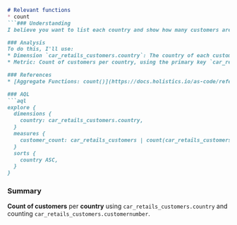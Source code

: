 ```markdown
# Relevant functions
* count
```### Understanding
I believe you want to list each country and show how many customers are in each country.

### Analysis
To do this, I'll use:
* Dimension `car_retails_customers.country`: The country of each customer.
* Metric: Count of customers per country, using the primary key `car_retails_customers.customernumber`.

### References
* [Aggregate Functions: count()](https://docs.holistics.io/as-code/reference/aggregator-functions)

### AQL
```aql
explore {
  dimensions {
    country: car_retails_customers.country,
  }
  measures {
    customer_count: car_retails_customers | count(car_retails_customers.customernumber),
  }
  sorts {
    country ASC,
  }
}
```

### Summary
**Count of customers** per **country** using `car_retails_customers.country` and counting `car_retails_customers.customernumber`.